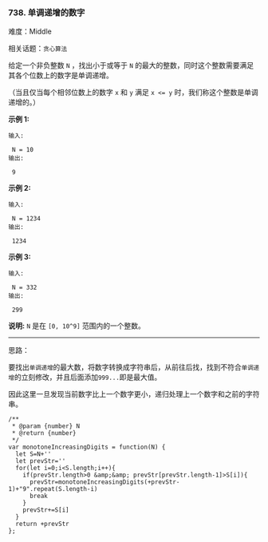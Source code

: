### 738. 单调递增的数字

难度：Middle

相关话题：`贪心算法`

给定一个非负整数 `N` ，找出小于或等于 `N` 的最大的整数，同时这个整数需要满足其各个位数上的数字是单调递增。



（当且仅当每个相邻位数上的数字 `x` 和 `y` 满足 `x <= y` 时，我们称这个整数是单调递增的。）



**示例 1:** 



```
输入:

 N = 10
输出:

 9
```


**示例 2:** 



```
输入:

 N = 1234
输出:

 1234
```


**示例 3:** 



```
输入:

 N = 332
输出:

 299
```


**说明:**   `N` 是在 `[0, 10^9]` 范围内的一个整数。




-----

思路：

要找出`单调递增`的最大数，将数字转换成字符串后，从前往后找，找到不符合`单调递增`的立刻修改，并且后面添加`999...`即是最大值。

因此这里一旦发现当前数字比上一个数字更小，递归处理上一个数字和之前的字符串。
```
/**
 * @param {number} N
 * @return {number}
 */
var monotoneIncreasingDigits = function(N) {
  let S=N+''
  let prevStr=''
  for(let i=0;i<S.length;i++){
    if(prevStr.length>0 &amp;&amp; prevStr[prevStr.length-1]>S[i]){
      prevStr=monotoneIncreasingDigits(+prevStr-1)+"9".repeat(S.length-i)
      break
    }
    prevStr+=S[i]
  }
  return +prevStr
};
```

